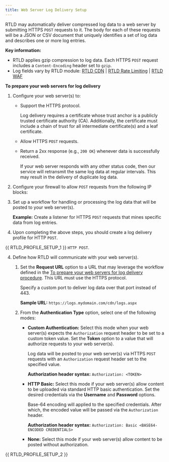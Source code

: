 ```yaml
---
title: Web Server Log Delivery Setup
---
```


RTLD may automatically deliver compressed log data to a web server by submitting HTTPS `POST` requests to it. The body for each of these requests will be a JSON or CSV document that uniquely identifies a set of log data and describes one or more log entries.

**Key information:**

-   RTLD applies gzip compression to log data. Each HTTPS `POST` request includes a `Content-Encoding` header set to `gzip`.
-   Log fields vary by RTLD module: [RTLD CDN](/applications/logs/rtld/log_fields_rtld_cdn) | [RTLD Rate Limiting](/applications/logs/rtld/log_fields_rtld_rate_limiting) | [RTLD WAF](/applications/logs/rtld/log_fields_rtld_waf)

**To prepare your web servers for log delivery**

1.  Configure your web server(s) to:
    
    -   Support the HTTPS protocol.
        
        <Callout type="important">

          Log delivery requires a certificate whose trust anchor is a publicly trusted certificate authority (CA). Additionally, the certificate must include a chain of trust for all intermediate certificate(s) and a leaf certificate.

        </Callout>
        
    -   Allow HTTPS `POST` requests.
    -   Return a 2xx response (e.g., `200 OK`) whenever data is successfully received.

        <Callout type="important">

          If your web server responds with any other status code, then our service will retransmit the same log data at regular intervals. This may result in the delivery of duplicate log data.

        </Callout>
        
2.  Configure your firewall to allow `POST` requests from the following IP blocks:
    
3.  Set up a workflow for handling or processing the log data that will be posted to your web server(s).
    
    **Example:** Create a listener for HTTPS `POST` requests that mines specific data from log entries.

4.  Upon completing the above steps, you should create a log delivery profile for HTTP `POST`.

{{ RTLD_PROFILE_SETUP_1 }} `HTTP POST`.

4.  Define how RTLD will communicate with your web server(s).

    1.  Set the **Request URL** option to a URL that may leverage the workflow defined in the [To prepare your web servers for log delivery procedure](#prepare-web-servers-for-log-delivery). This URL must use the HTTPS protocol.

        <Callout type="info">

          Specify a custom port to deliver log data over that port instead of 443.

        </Callout>
    
        **Sample URL:** `https://logs.mydomain.com/cdn/logs.aspx`
    
    2.  From the **Authentication Type** option, select one of the following modes:
    
        -   **Custom Authentication:** Select this mode when your web server(s) expects the `Authorization` request header to be set to a custom token value. Set the **Token** option to a value that will authorize requests to your web server(s).
    
            Log data will be posted to your web server(s) via HTTPS `POST` requests with an `Authorization` request header set to the specified value.
    
            **Authorization header syntax:** `Authorization: <TOKEN>`
        
        -   **HTTP Basic:** Select this mode if your web server(s) allow content to be uploaded via standard HTTP basic authentication. Set the desired credentials via the **Username** and **Password** options.
        
            Base-64 encoding will applied to the specified credentials. After which, the encoded value will be passed via the `Authorization` header.
        
            **Authorization header syntax:** `Authorization: Basic <BASE64-ENCODED CREDENTIALS>`
        
        -   **None:** Select this mode if your web server(s) allow content to be posted without authorization.

{{ RTLD_PROFILE_SETUP_2 }}
